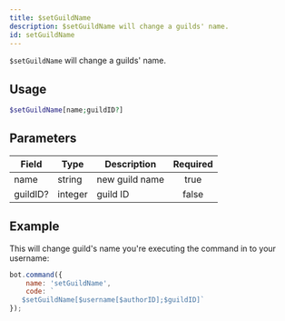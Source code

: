 ```yaml
---
title: $setGuildName
description: $setGuildName will change a guilds' name.
id: setGuildName
---
```


`$setGuildName` will change a guilds' name.

## Usage

```php
$setGuildName[name;guildID?]
```

## Parameters 

| Field     | Type    | Description     | Required |
|-----------|---------|-----------------|:--------:|
| name  | string | new guild name        |   true   |
| guildID?  | integer | guild ID        |   false   |

## Example

This will change guild's name you're executing the command in to your username:

```javascript
bot.command({
    name: 'setGuildName',
    code: `
   $setGuildName[$username[$authorID];$guildID]`
});
```